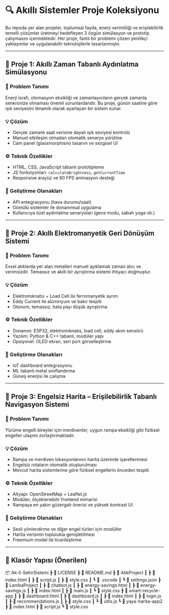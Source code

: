 # 🔍 Akıllı Sistemler Proje Koleksiyonu

Bu repoda yer alan projeler, toplumsal fayda, enerji verimliliği ve erişilebilirlik temelli çözümler üretmeyi hedefleyen 3 özgün simülasyon ve prototip çalışmasını içermektedir. Her proje, farklı bir problemi çözen yenilikçi yaklaşımlar ve uygulanabilir teknolojilerle tasarlanmıştır.

---

## 📁 Proje 1: Akıllı Zaman Tabanlı Aydınlatma Simülasyonu

### 🎯 Problem Tanımı
Enerji israfı, otomasyon eksikliği ve zamanlayıcıların gerçek zamanla senkronize olmaması önemli sorunlardandır. Bu proje, günün saatine göre ışık seviyesini dinamik olarak ayarlayan bir sistem sunar.

### 💡 Çözüm
- Gerçek zamanlı saat verisine dayalı ışık seviyesi kontrolü
- Manuel etkileşim olmadan otomatik senaryo yürütme
- Cam panel (glassmorphism) tasarım ve sezgisel UI

### ⚙️ Teknik Özellikler
- HTML, CSS, JavaScript tabanlı prototipleme
- JS fonksiyonları: `calculateBrightness`, `getCurrentTime`
- Responsive arayüz ve 60 FPS animasyon desteği

### 🚀 Geliştirme Olanakları
- API entegrasyonu (hava durumu/saat)
- Gömülü sistemler ile donanımsal uygulama
- Kullanıcıya özel aydınlatma senaryoları (gece modu, sabah yoga vb.)

---

## 📁 Proje 2: Akıllı Elektromanyetik Geri Dönüşüm Sistemi

### 🎯 Problem Tanımı
Evsel atıklarda yer alan metalleri manuel ayıklamak zaman alıcı ve verimsizdir. Temassız ve akıllı bir ayrıştırma sistemi ihtiyacı doğmuştur.

### 💡 Çözüm
- Elektromıknatıs + Load Cell ile ferromanyetik ayrım
- Eddy Current ile alüminyum ve bakır tespiti
- Otonom, temassız, hata payı düşük ayrıştırma

### ⚙️ Teknik Özellikler
- Donanım: ESP32, elektromıknatıs, load cell, eddy akım sensörü
- Yazılım: Python & C++ tabanlı, modüler yapı
- Opsiyonel: OLED ekran, seri port görselleştirme

### 🚀 Geliştirme Olanakları
- IoT dashboard entegrasyonu
- ML tabanlı metal sınıflandırma
- Güneş enerjisi ile çalışma

---

## 📁 Proje 3: Engelsiz Harita – Erişilebilirlik Tabanlı Navigasyon Sistemi

### 🎯 Problem Tanımı
Yürüme engelli bireyler için merdivenler, uygun rampa eksikliği gibi fiziksel engeller ulaşımı zorlaştırmaktadır.

### 💡 Çözüm
- Rampa ve merdiven lokasyonlarının harita üzerinde işaretlenmesi
- Engelsiz rotaların otomatik oluşturulması
- Mevcut harita sistemlerine göre fiziksel engellerin önceden tespiti

### ⚙️ Teknik Özellikler
- Altyapı: OpenStreetMap + Leaflet.js
- Modüler, ölçeklenebilir frontend mimarisi
- Rampaya en yakın güzergah önerisi ve yüksek kontrast UI

### 🚀 Geliştirme Olanakları
- Sesli yönlendirme ve diğer engel türleri için modüller
- Harita verisinin toplulukla genişletilmesi
- Freemium model ile ticarileştirme

---

## 📂 Klasör Yapısı (Önerilen)

📦 Ak-ll-SehirSistemi
 ┣ 📜 LICENSE
 ┣ 📜 README.md
 ┣ 📁 AtikProject
 ┃ ┣ 📜 index.html
 ┃ ┣ 📜 script.js
 ┃ ┣ 📜 style.css
 ┃ ┗ 📁 .vscode
 ┃   ┗ 📜 settings.json
 ┣ 📁 LambaProject
 ┃ ┣ 📜 chatbot.js
 ┃ ┣ 📜 energy-savings.html
 ┃ ┣ 📜 energy-savings.js
 ┃ ┣ 📜 index.html
 ┃ ┣ 📜 main.js
 ┃ ┗ 📜 style.css
 ┣ 📁 smart-recycle-app
 ┃ ┣ 📜 dashboard.html
 ┃ ┣ 📜 dashboard.js
 ┃ ┣ 📜 index.html
 ┃ ┣ 📜 login.js
 ┃ ┣ 📜 recommendations.js
 ┃ ┣ 📜 style.css
 ┃ ┗ 📜 utils.js
 ┗ 📁 yaya-harita-app2
   ┣ 📜 index.html
   ┣ 📜 script.js
   ┗ 📜 style.css

